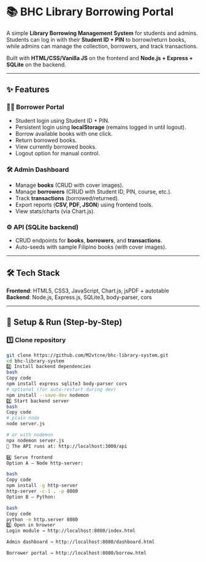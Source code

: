 # 📚 BHC Library Borrowing Portal

A simple **Library Borrowing Management System** for students and admins.  
Students can log in with their **Student ID + PIN** to borrow/return books, while admins can manage the collection, borrowers, and track transactions.

Built with **HTML/CSS/Vanilla JS** on the frontend and **Node.js + Express + SQLite** on the backend.

---

## ✨ Features
### 👨‍🎓 Borrower Portal
- Student login using Student ID + PIN.  
- Persistent login using **localStorage** (remains logged in until logout).  
- Borrow available books with one click.  
- Return borrowed books.  
- View currently borrowed books.  
- Logout option for manual control.  

### 🛠️ Admin Dashboard
- Manage **books** (CRUD with cover images).  
- Manage **borrowers** (CRUD with Student ID, PIN, course, etc.).  
- Track **transactions** (borrowed/returned).  
- Export reports (**CSV, PDF, JSON**) using frontend tools.  
- View stats/charts (via Chart.js).  

### ⚙️ API (SQLite backend)
- CRUD endpoints for **books**, **borrowers**, and **transactions**.  
- Auto-seeds with sample Filipino books (with cover images).  

---

## 🛠️ Tech Stack
**Frontend**: HTML5, CSS3, JavaScript, Chart.js, jsPDF + autotable  
**Backend**: Node.js, Express.js, SQLite3, body-parser, cors  

---

## 🚀 Setup & Run (Step-by-Step)

### 1️⃣ Clone repository
```bash
git clone https://github.com/M2vtcne/bhc-library-system.git
cd bhc-library-system
2️⃣ Install backend dependencies
bash
Copy code
npm install express sqlite3 body-parser cors
# optional (for auto-restart during dev)
npm install --save-dev nodemon
3️⃣ Start backend server
bash
Copy code
# plain node
node server.js

# or with nodemon
npx nodemon server.js
📡 The API runs at: http://localhost:3000/api

4️⃣ Serve frontend
Option A — Node http-server:

bash
Copy code
npm install -g http-server
http-server -c-1 . -p 8080
Option B — Python:

bash
Copy code
python -m http.server 8080
5️⃣ Open in browser
Login module → http://localhost:8080/index.html

Admin dashboard → http://localhost:8080/dashboard.html

Borrower portal → http://localhost:8080/borrow.html